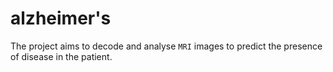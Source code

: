 # alzheimer's
The project aims to decode and analyse `MRI` images to predict the presence of 
disease in the patient.

